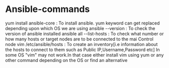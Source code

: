 # Ansible-commands

yum install ansible-core       :       To install ansible. yum keyword can get replaced depending upon which OS we are using
ansible --version              :       To check the version of ansible installed
ansible all --list-hosts       :       To check what number or how many hosts or target nodes are to be connected to the mai Control node
vim /etc/ansible/hosts         :       To create an inventory[i.e information about the hosts to connect to them such as Public IP,Username,Password etc]
                                       In some OS "vim" may not work.In that case either install vim using yum or any other command depending on the OS or find an 
                                       alternative
                                       
   
